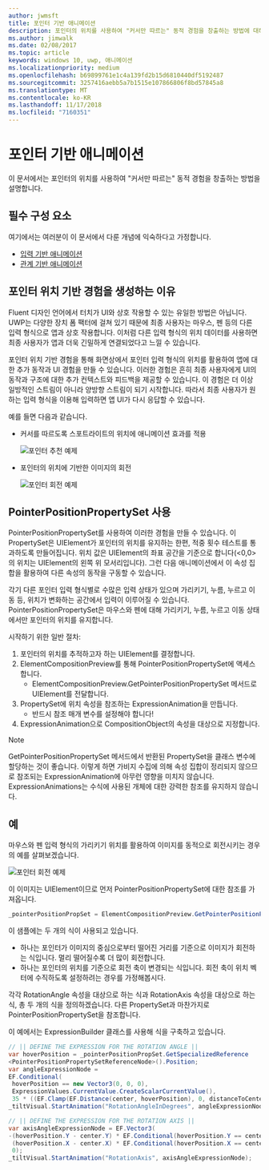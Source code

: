 ```yaml
---
author: jwmsft
title: 포인터 기반 애니메이션
description: 포인터의 위치를 사용하여 "커서만 따르는" 동적 경험을 창출하는 방법에 대해서 알아봅니다.
ms.author: jimwalk
ms.date: 02/08/2017
ms.topic: article
keywords: windows 10, uwp, 애니메이션
ms.localizationpriority: medium
ms.openlocfilehash: b69899761e1c4a139fd2b15d6810440df5192487
ms.sourcegitcommit: 3257416aebb5a7b1515e107866806f8bd57845a8
ms.translationtype: MT
ms.contentlocale: ko-KR
ms.lasthandoff: 11/17/2018
ms.locfileid: "7160351"
---
```

# <a name="pointer-based-animations"></a>포인터 기반 애니메이션

이 문서에서는 포인터의 위치를 사용하여 "커서만 따르는" 동적 경험을 창출하는 방법을 설명합니다.

## <a name="prerequisites"></a>필수 구성 요소

여기에서는 여러분이 이 문서에서 다룬 개념에 익숙하다고 가정합니다.

- [입력 기반 애니메이션](input-driven-animations.md)
- [관계 기반 애니메이션](relation-animations.md)

## <a name="why-create-pointer-position-driven-experiences"></a>포인터 위치 기반 경험을 생성하는 이유

Fluent 디자인 언어에서 터치가 UI와 상호 작용할 수 있는 유일한 방법은 아닙니다. UWP는 다양한 장치 폼 팩터에 걸쳐 있기 때문에 최종 사용자는 마우스, 펜 등의 다른 입력 형식으로 앱과 상호 작용합니다. 이처럼 다른 입력 형식의 위치 데이터를 사용하면 최종 사용자가 앱과 더욱 긴밀하게 연결되었다고 느낄 수 있습니다.

포인터 위치 기반 경험을 통해 화면상에서 포인터 입력 형식의 위치를 활용하여 앱에 대한 추가 동작과 UI 경험을 만들 수 있습니다. 이러한 경험은 흔히 최종 사용자에게 UI의 동작과 구조에 대한 추가 컨텍스트와 피드백을 제공할 수 있습니다. 이 경험은 더 이상 일방적인 스트림이 아니라 양방향 스트림이 되기 시작합니다. 따라서 최종 사용자가 원하는 입력 형식을 이용해 입력하면 앱 UI가 다시 응답할 수 있습니다.

예를 들면 다음과 같습니다.

- 커서를 따르도록 스포트라이트의 위치에 애니메이션 효과를 적용

    ![포인터 추천 예제](images/animation/spotlight-reveal.gif)

- 포인터의 위치에 기반한 이미지의 회전

    ![포인터 회전 예제](images/animation/pointer-rotate.gif)

## <a name="using-pointerpositionpropertyset"></a>PointerPositionPropertySet 사용

PointerPositionPropertySet를 사용하여 이러한 경험을 만들 수 있습니다. 이 PropertySet은 UIElement가 포인터의 위치를 유지하는 한편, 적중 횟수 테스트를 통과하도록 만들어집니다. 위치 값은 UIElement의 좌표 공간을 기준으로 합니다(<0,0>의 위치는 UIElement의 왼쪽 위 모서리입니다). 그런 다음 애니메이션에서 이 속성 집합을 활용하여 다른 속성의 동작을 구동할 수 있습니다.

각기 다른 포인터 입력 형식별로 수많은 입력 상태가 있으며 가리키기, 누름, 누르고 이동 등, 위치가 변화하는 공간에서 입력이 이루어질 수 있습니다. PointerPositionPropertySet은 마우스와 펜에 대해 가리키기, 누름, 누르고 이동 상태에서만 포인터의 위치를 유지합니다.

시작하기 위한 일반 절차:

1. 포인터의 위치를 추적하고자 하는 UIElement를 결정합니다.
1. ElementCompositionPreview를 통해 PointerPositionPropertySet에 액세스합니다.
    - ElementCompositionPreview.GetPointerPositionPropertySet 메서드로 UIElement를 전달합니다.
1. PropertySet에 위치 속성을 참조하는 ExpressionAnimation을 만듭니다.
    - 반드시 참조 매개 변수를 설정해야 합니다!
1. ExpressionAnimation으로 CompositionObject의 속성을 대상으로 지정합니다.

> [!NOTE]
> GetPointerPositionPropertySet 메서드에서 반환된 PropertySet을 클래스 변수에 할당하는 것이 좋습니다. 이렇게 하면 가비지 수집에 의해 속성 집합이 정리되지 않으므로 참조되는 ExpressionAnimation에 아무런 영향을 미치지 않습니다. ExpressionAnimations는 수식에 사용된 개체에 대한 강력한 참조를 유지하지 않습니다.

## <a name="example"></a>예

마우스와 펜 입력 형식의 가리키기 위치를 활용하여 이미지를 동적으로 회전시키는 경우의 예를 살펴보겠습니다.

![포인터 회전 예제](images/animation/pointer-rotate.gif)

이 이미지는 UIElement이므로 먼저 PointerPositionPropertySet에 대한 참조를 가져옵니다.

```csharp
_pointerPositionPropSet = ElementCompositionPreview.GetPointerPositionPropertySet(UIElement element);
```

이 샘플에는 두 개의 식이 사용되고 있습니다.

- 하나는 포인터가 이미지의 중심으로부터 떨어진 거리를 기준으로 이미지가 회전하는 식입니다. 멀리 떨어질수록 더 많이 회전합니다.
- 하나는 포인터의 위치를 기준으로 회전 축이 변경되는 식입니다. 회전 축이 위치 벡터에 수직하도록 설정하려는 경우를 가정해봅시다.

각각 RotationAngle 속성을 대상으로 하는 식과 RotationAxis 속성을 대상으로 하는 식, 총 두 개의 식을 정의하겠습니다. 다른 PropertySet과 마찬가지로 PointerPositionPropertySet을 참조합니다.

이 예에서는 ExpressionBuilder 클래스를 사용해 식을 구축하고 있습니다.

```csharp
// || DEFINE THE EXPRESSION FOR THE ROTATION ANGLE ||
var hoverPosition = _pointerPositionPropSet.GetSpecializedReference
<PointerPositionPropertySetReferenceNode>().Position;
var angleExpressionNode =
EF.Conditional(
 hoverPosition == new Vector3(0, 0, 0),
 ExpressionValues.CurrentValue.CreateScalarCurrentValue(),
 35 * ((EF.Clamp(EF.Distance(center, hoverPosition), 0, distanceToCenter) % distanceToCenter) / distanceToCenter));
_tiltVisual.StartAnimation("RotationAngleInDegrees", angleExpressionNode);

// || DEFINE THE EXPRESSION FOR THE ROTATION AXIS ||
var axisAngleExpressionNode = EF.Vector3(
-(hoverPosition.Y - center.Y) * EF.Conditional(hoverPosition.Y == center.Y, 0, 1),
 (hoverPosition.X - center.X) * EF.Conditional(hoverPosition.X == center.X, 0, 1),
 0);
_tiltVisual.StartAnimation("RotationAxis", axisAngleExpressionNode);
```